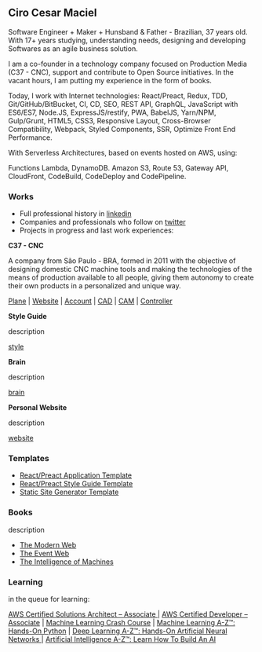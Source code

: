 ## Ciro Cesar Maciel 

Software Engineer + Maker + Hunsband & Father - Brazilian, 37 years old. With 17+ years studying, understanding needs, designing and developing Softwares as an agile business solution.

I am a co-founder in a technology company focused on Production Media (C37 - CNC), support and contribute to Open Source initiatives. In the vacant hours, I am putting my experience in the form of books.

Today, I work with Internet technologies: React/Preact, Redux, TDD, Git/GitHub/BitBucket, CI, CD, SEO, REST API, GraphQL, JavaScript with ES6/ES7, Node.JS, ExpressJS/restify, PWA, BabelJS, Yarn/NPM, Gulp/Grunt, HTML5, CSS3, Responsive Layout, Cross-Browser Compatibility, Webpack, Styled Components, SSR, Optimize Front End Performance.

With Serverless Architectures, based on events hosted on AWS, using:

Functions Lambda, DynamoDB. Amazon S3, Route 53, Gateway API, CloudFront, CodeBuild, CodeDeploy and CodePipeline.


### Works
- Full professional history in [linkedin](https://www.linkedin.com/in/ciro-maciel/)
- Companies and professionals who follow on [twitter](https://twitter.com/cirocmaciel)
- Projects in progress and last work experiences:

**C37 - CNC**

A company from São Paulo - BRA, formed in 2011 with the objective of designing domestic CNC machine tools and making the technologies of the means of production available to all people, giving them autonomy to create their own products in a personalized and unique way.

[Plane](https://github.com/c37/plane) | [Website](https://github.com/c37/website) | [Account](https://account.c37.co/) | [CAD](https://cad.c37.co/) | [CAM](https://cam.c37.co/) | [Controller](https://controller.c37.co/)

**Style Guide**

description

[style](http://style.ciro-maciel.me/)

**Brain**

description

[brain](https://brain.ciro-maciel.me/)

**Personal Website**

description

[website](https://github.com/ciro-maciel/website)


### Templates
- [React/Preact Application Template](https://github.com/ciro-maciel/template-app-react)
- [React/Preact Style Guide Template](https://github.com/ciro-maciel/template-style-react)
- [Static Site Generator Template](https://github.com/ciro-maciel/template-app-html)

### Books

description
- [The Modern Web](https://github.com/ciro-maciel/book-the-modern-web)
- [The Event Web](https://github.com/ciro-maciel/book-the-event-web)
- [The Intelligence of Machines](https://github.com/ciro-maciel/book-the-intelligence-of-machines)

### Learning
in the queue for learning:

[AWS Certified Solutions Architect – Associate
](https://aws.amazon.com/pt/certification/certified-solutions-architect-associate/) | [AWS Certified Developer – Associate](https://aws.amazon.com/pt/certification/certified-developer-associate/) | [Machine Learning Crash Course](https://developers.google.com/machine-learning/crash-course/) | [Machine Learning A-Z™: Hands-On Python](https://www.udemy.com/machinelearning/) | [Deep Learning A-Z™: Hands-On Artificial Neural Networks
](https://www.udemy.com/deeplearning/) | [Artificial Intelligence A-Z™: Learn How To Build An AI](https://www.udemy.com/artificial-intelligence-az/)